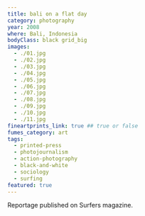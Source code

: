 ```yaml
---
title: bali on a flat day
category: photography
year: 2008
where: Bali, Indonesia
bodyClass: black grid_big
images:
  - ./01.jpg
  - ./02.jpg
  - ./03.jpg
  - ./04.jpg
  - ./05.jpg
  - ./06.jpg
  - ./07.jpg
  - ./08.jpg
  - ./09.jpg
  - ./10.jpg
  - ./11.jpg
fineartprints_link: true ## true or false
fumes_category: art
tags:
  - printed-press
  - photojournalism
  - action-photography
  - black-and-white
  - sociology
  - surfing
featured: true
---
```


Reportage published on Surfers magazine.
